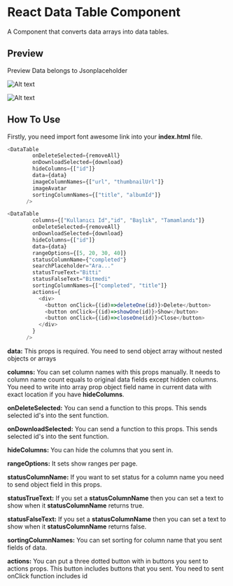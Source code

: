 # React Data Table Component
A Component that converts data arrays into data tables.

## Preview
Preview Data belongs to Jsonplaceholder

![Alt text](https://imgur.com/SDzpT5p.jpg)

![Alt text](https://imgur.com/ubFkFm3.jpg)


## How To Use

Firstly, you need import font awesome link into your **index.html** file.


```javascript
<DataTable
        onDeleteSelected={removeAll}
        onDownloadSelected={download}
        hideColumns={["id"]}
        data={data}
        imageColumnNames={["url", "thumbnailUrl"]}
        imageAvatar
        sortingColumnNames={["title", "albumId"]}
      />
```

```javascript
<DataTable
        columns={["Kullanıcı Id","id", "Başlık", "Tamamlandı"]}
        onDeleteSelected={removeAll}
        onDownloadSelected={download}
        hideColumns={["id"]}
        data={data}
        rangeOptions={[5, 20, 30, 40]}
        statusColumnName={"completed"}
        searchPlaceholder="Ara..."
        statusTrueText="Bitti"
        statusFalseText="Bitmedi"
        sortingColumnNames={["completed", "title"]}
        actions={
          <div>
            <button onClick={(id)=>deleteOne(id)}>Delete</button>
            <button onClick={(id)=>showOne(id)}>Show</button>
            <button onClick={(id)=>closeOne(id)}>Close</button>
          </div>
        }
      />
```

**data:** This props is required. You need to send object array without nested objects or arrays

**columns:** You can set column names with this props manually. It needs to column name count equals to original data fields except hidden columns. You need to write into array prop object field name in current data with exact location if you have **hideColumns**.

**onDeleteSelected:** You can send a function to this props. This sends selected id's into the sent function.

**onDownloadSelected:** You can send a function to this props. This sends selected id's into the sent function.

**hideColumns:** You can hide the columns that you sent in.

**rangeOptions:** It sets show ranges per page.

**statusColumnName:** If you want to set status for a column name you need to send object field in this props.

**statusTrueText:** If you set a **statusColumnName** then you can set a text to show when it **statusColumnName** returns true.

**statusFalseText:** If you set a **statusColumnName** then you can set a text to show when it **statusColumnName** returns false.

**sortingColumnNames:** You can set sorting for column name that you sent fields of data.

**actions:** You can put a three dotted button with in buttons you sent to actions props. This button includes buttons that you sent. You need to sent onClick function includes id


